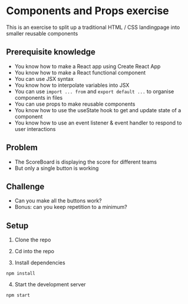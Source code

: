 # Components and Props exercise

This is an exercise to split up a traditional HTML / CSS landingpage into smaller reusable components

## Prerequisite knowledge

- You know how to make a React app using Create React App
- You know how to make a React functional component
- You can use JSX syntax
- You know how to interpolate variables into JSX
- You can use `import ... from` and `export default ...` to organise components in files
- You can use props to make reusable components
- You know how to use the useState hook to get and update state of a component
- You know how to use an event listener & event handler to respond to user interactions

## Problem

- The ScoreBoard is displaying the score for different teams
- But only a single button is working

## Challenge

- Can you make all the buttons work?
- Bonus: can you keep repetition to a minimum?

## Setup

1. Clone the repo

2. Cd into the repo

3. Install dependencies

```
npm install
```

4. Start the development server

```
npm start
```
